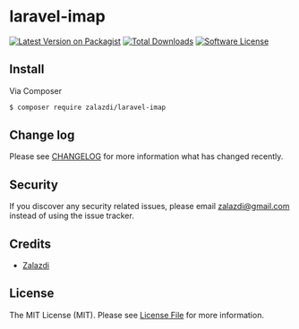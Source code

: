 # laravel-imap

[![Latest Version on Packagist][ico-version]][link-packagist]
[![Total Downloads][ico-downloads]][link-downloads]
[![Software License][ico-license]](LICENSE.md)

## Install

Via Composer

``` bash
$ composer require zalazdi/laravel-imap
```

## Change log

Please see [CHANGELOG](CHANGELOG.md) for more information what has changed recently.

## Security

If you discover any security related issues, please email zalazdi@gmail.com instead of using the issue tracker.

## Credits

- [Zalazdi](http://github.com/zalazdi)

## License

The MIT License (MIT). Please see [License File](LICENSE.md) for more information.

[ico-version]: https://img.shields.io/packagist/v/zalazdi/laravel-imap.svg?style=flat-square
[ico-license]: https://img.shields.io/badge/license-MIT-brightgreen.svg?style=flat-square
[ico-travis]: https://img.shields.io/travis/zalazdi/laravel-imap/master.svg?style=flat-square
[ico-scrutinizer]: https://img.shields.io/scrutinizer/coverage/g/zalazdi/laravel-imap.svg?style=flat-square
[ico-code-quality]: https://img.shields.io/scrutinizer/g/zalazdi/laravel-imap.svg?style=flat-square
[ico-downloads]: https://img.shields.io/packagist/dt/zalazdi/laravel-imap.svg?style=flat-square

[link-packagist]: https://packagist.org/packages/zalazdi/laravel-imap
[link-travis]: https://travis-ci.org/zalazdi/laravel-imap
[link-scrutinizer]: https://scrutinizer-ci.com/g/zalazdi/laravel-imap/code-structure
[link-code-quality]: https://scrutinizer-ci.com/g/zalazdi/laravel-imap
[link-downloads]: https://packagist.org/packages/zalazdi/laravel-imap
[link-author]: https://github.com/zalazdi

